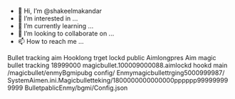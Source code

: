 - 👋 Hi, I’m @shakeelmakandar
- 👀 I’m interested in ...
- 🌱 I’m currently learning ...
- 💞️ I’m looking to collaborate on ...
- 📫 How to reach me ...

<!---
shakeelmakandar/shakeelmakandar is a ✨ special ✨ repository because its `README.md` (this file) appears on your GitHub profile.
You can click the Preview link to take a look at your changes.
--->
Bullet tracking aim Hooklong trget lockd public Aimlongpres 
Aim magic bullet tracking 18999000
magicbullet.100009000088.aimlockd hookd 
main /magicbullet/enmyBgmipubg config/
Enmymagicbullettrging5000999987/
SystemAimen.ini.Magicbulletteking/1800000000000000pppppp999999999999
BulletpablicEnmy/bgmi/Config.json
